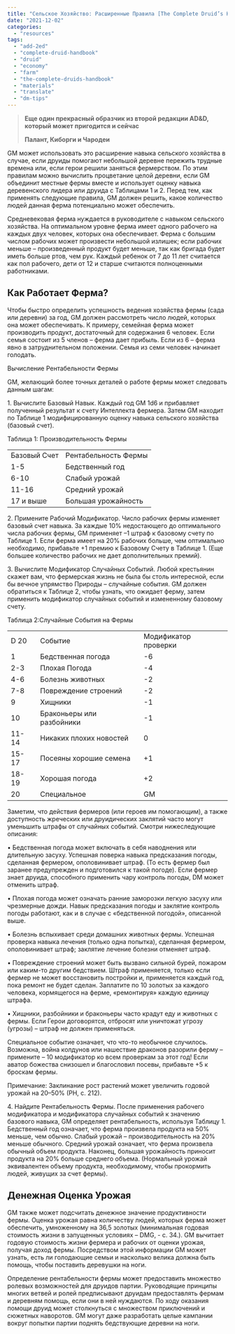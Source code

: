 ```yaml
---
title: "Сельское Хозяйство: Расширенные Правила [The Complete Druid’s Handbook AD&D 2ed]"
date: "2021-12-02"
categories: 
  - "resources"
tags: 
  - "add-2ed"
  - "complete-druid-handbook"
  - "druid"
  - "economy"
  - "farm"
  - "the-complete-druids-handbook"
  - "materials"
  - "translate"
  - "dm-tips"
---
```


> **Еще один прекрасный образчик из второй редакции AD&D, который может пригодится и сейчас**
> 
> **Палант, Киборги и Чародеи**

GM может использовать это расширение навыка сельского хозяйства в случае, если друиды помогают небольшой деревне пережить трудные времена или, если герои решили заняться фермерством. По этим правилам можно вычислить процветание целой деревни, если GM объединит местные фермы вместе и использует оценку навыка деревенского лидера или друида с Таблицами 1 и 2. Перед тем, как применять следующие правила, GM должен решить, какое количество людей данная ферма потенциально может обеспечить.

Средневековая ферма нуждается в руководителе с навыком сельского хозяйства. На оптимальном уровне ферма имеет одного рабочего на каждых двух человек, которых она обеспечивает. Ферма с большим числом рабочих может произвести небольшой излишек; если рабочих меньше – произведенный продукт будет меньше, так как бригада будет иметь больше ртов, чем рук. Каждый ребенок от 7 до 11 лет считается как пол рабочего, дети от 12 и старше считаются полноценными работниками.

## Как Работает Ферма?

Чтобы быстро определить успешность ведения хозяйства фермы (сада или деревни) за год, GM должен рассмотреть число людей, которых она может обеспечивать. К примеру, семейная ферма может производить продукт, достаточный для содержания 6 человек. Если семья состоит из 5 членов – ферма дает прибыль. Если из 6 – ферма явно в затруднительном положении. Семья из семи человек начинает голодать.

Вычисление Рентабельности Фермы

GM, желающий более точных деталей о работе фермы может следовать данным шагам:

1. Вычислите Базовый Навык. Каждый год GM 1d6 и прибавляет полученный результат к счету Интеллекта фермера. Затем GM находит по Таблице 1 модифицированную оценку навыка сельского хозяйства (базовый счет).

Таблица 1: Производительность Фермы

<table><tbody><tr><td>Базовый Счет</td><td>Рентабельность Фермы</td></tr><tr><td>1-5</td><td>Бедственный год</td></tr><tr><td>6-10</td><td>Слабый урожай</td></tr><tr><td>11-16</td><td>Средний урожай</td></tr><tr><td>17 и выше</td><td>Большая урожайность</td></tr></tbody></table>

2\. Примените Рабочий Модификатор. Число рабочих фермы изменяет базовый счет навыка. За каждые 10% недостающего до оптимального числа рабочих фермы, GM применяет –1 штраф к базовому счету по Таблице 1. Если ферма имеет на 20% рабочих больше, чем оптимально необходимо, прибавьте +1 премию к Базовому Счету в Таблице 1. (Еще большее количество рабочих не дает дополнительных премий).

3\. Вычислите Модификатор Случайных Событий. Любой крестьянин скажет вам, что фермерская жизнь не была бы столь интересной, если бы вечное упрямство Природы – случайные события. GM должен обратиться к Таблице 2, чтобы узнать, что ожидает ферму, затем применить модификатор случайных событий и измененному базовому счету.

Таблица 2:Случайные События на Фермы

<table><tbody><tr><td>D 20</td><td>Событие</td><td>Модификатор проверки</td></tr><tr><td>1</td><td>Бедственная погода</td><td>-6</td></tr><tr><td>2-3</td><td>Плохая Погода</td><td>-4</td></tr><tr><td>4-6</td><td>Болезнь животных</td><td>-2</td></tr><tr><td>7-8</td><td>Повреждение строений</td><td>-2</td></tr><tr><td>9</td><td>Хищники</td><td>-1</td></tr><tr><td>10</td><td>Браконьеры или разбойники</td><td>-1</td></tr><tr><td>11-14</td><td>Никаких плохих новостей</td><td>0</td></tr><tr><td>15-17</td><td>Посеяны хорошие семена</td><td>+1</td></tr><tr><td>18-19</td><td>Хорошая погода</td><td>+2</td></tr><tr><td>20</td><td>Специальное</td><td>GM</td></tr></tbody></table>

Заметим, что действия фермеров (или героев им помогающим), а также доступность жреческих или друидических заклятий часто могут уменьшить штрафы от случайных событий. Смотри нижеследующие описания:

• Бедственная погода может включать в себя наводнения или длительную засуху. Успешная поверка навыка предсказания погоды, сделанная фермером, ополовинивает штраф. (То есть фермер был заранее предупрежден и подготовился к такой погоде). Если фермер знает друида, способного применить чару контроль погоды, DM может отменить штраф.

• Плохая погода может означать ранние заморозки легкую засуху или чрезмерные дожди. Навык предсказания погоды и заклятие контроль погоды работают, как и в случае с «бедственной погодой», описанной выше.

• Болезнь вспыхивает среди домашних животных фермы. Успешная проверка навыка лечения (только одна попытка), сделанная фермером, ополовинивает штраф; заклятие лечение болезни отменяет штраф.

• Повреждение строений может быть вызвано сильной бурей, пожаром или каким-то другим бедствием. Штраф применяется, только если фермер не может восстановить постройки и, применяется каждый год, пока ремонт не будет сделан. Заплатите по 10 золотых за каждого человека, кормящегося на ферме, «ремонтируя» каждую единицу штрафа.

• Хищники, разбойники и браконьеры часто крадут еду и животных с фермы. Если Герои договорятся, отбросят или уничтожат угрозу (угрозы) – штраф не должен применяться.

Специальное событие означает, что что-то необычное случилось. Возможна, война колдунов или нашествие драконов разорили ферму – примените – 10 модификатор ко всем проверкам за этот год! Если аватор божества снизошел и благословил посевы, прибавьте +5 к броскам фермы.

Примечание: Заклинание рост растений может увеличить годовой урожай на 20–50% (РН, с. 212).

4\. Найдите Рентабельность Фермы. После применения рабочего модификатора и модификатора случайных событий к значению базового навыка, GM определяет рентабельность, используя Таблицу 1. Бедственный год означает, что ферма произвела продукта на 50% меньше, чем обычно. Слабый урожай – производительность на 20% меньше обычного. Средний урожай означает, что ферма произвела обычный объем продукта. Наконец, большая урожайность приносит продукта на 20% больше среднего объема. (Нормальный урожай эквивалентен объему продукта, необходимому, чтобы прокормить людей, живущих за счет фермы).

## Денежная Оценка Урожая

GM также может подсчитать денежное значение продуктивности фермы. Оценка урожая равна количеству людей, которых ферма может обеспечить, умноженному на 36,5 золотых (минимальная годовая стоимость жизни в запущенных условиях – DMG, - с. 34.). GM вычитает годовую стоимость жизни фермера и рабочих от оценки урожая, получая доход фермы. Посредством этой информации GM может узнать, есть ли голодающие семьи и насколько велика должна быть помощь, чтобы поставить деревушки на ноги.

Определение рентабельности фермы может предоставить множество ролевых возможностей для друидов партии. Руководящие принципы многих ветвей и ролей предписывают друидам предоставлять фермам и деревням помощь, если они в ней нуждаются. По ходу оказания помощи друид может столкнуться с множеством приключений и сюжетных наворотов. GM могут даже разработать целые кампании вокруг попытки партии поднять бедствующие деревни на ноги.
